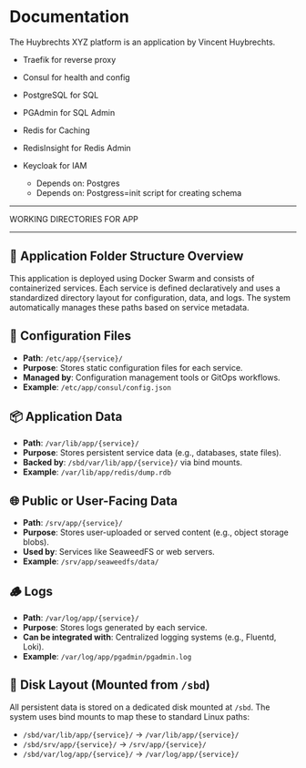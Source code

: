# Documentation

The Huybrechts XYZ platform is an application by Vincent Huybrechts.

- Traefik for reverse proxy

- Consul for health and config

- PostgreSQL for SQL
- PGAdmin for SQL Admin

- Redis for Caching
- RedisInsight for Redis Admin

- Keycloak for IAM
  - Depends on: Postgres
  - Depends on: Postgress=init script for creating schema

---------------------------

WORKING DIRECTORIES FOR APP

---------------------------

## 📁 Application Folder Structure Overview

This application is deployed using Docker Swarm and consists of containerized services. Each service is defined declaratively and uses a standardized directory layout for configuration, data, and logs. The system automatically manages these paths based on service metadata.

## 🔧 Configuration Files

- **Path**: `/etc/app/{service}/`
- **Purpose**: Stores static configuration files for each service.
- **Managed by**: Configuration management tools or GitOps workflows.
- **Example**: `/etc/app/consul/config.json`

## 📦 Application Data

- **Path**: `/var/lib/app/{service}/`
- **Purpose**: Stores persistent service data (e.g., databases, state files).
- **Backed by**: `/sbd/var/lib/app/{service}/` via bind mounts.
- **Example**: `/var/lib/app/redis/dump.rdb`

## 🌐 Public or User-Facing Data

- **Path**: `/srv/app/{service}/`
- **Purpose**: Stores user-uploaded or served content (e.g., object storage blobs).
- **Used by**: Services like SeaweedFS or web servers.
- **Example**: `/srv/app/seaweedfs/data/`

## 🪵 Logs

- **Path**: `/var/log/app/{service}/`
- **Purpose**: Stores logs generated by each service.
- **Can be integrated with**: Centralized logging systems (e.g., Fluentd, Loki).
- **Example**: `/var/log/app/pgadmin/pgadmin.log`

## 💾 Disk Layout (Mounted from `/sbd`)

All persistent data is stored on a dedicated disk mounted at `/sbd`. The system uses bind mounts to map these to standard Linux paths:

- `/sbd/var/lib/app/{service}/` → `/var/lib/app/{service}/`
- `/sbd/srv/app/{service}/` → `/srv/app/{service}/`
- `/sbd/var/log/app/{service}/` → `/var/log/app/{service}/`
